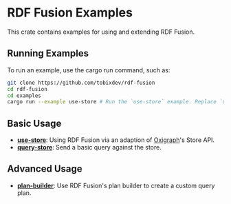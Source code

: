 # RDF Fusion Examples

This crate contains examples for using and extending RDF Fusion.

## Running Examples

To run an example, use the cargo run command, such as:

```bash
git clone https://github.com/tobixdev/rdf-fusion
cd rdf-fusion
cd examples
cargo run --example use-store # Run the `use-store` example. Replace `use-store` with the name of the example.
```

## Basic Usage

* **[use-store](./examples/use_store.rs)**: Using RDF Fusion via an adaption of [Oxigraph](https://github.com/oxigraph/oxigraph)'s 
  Store API. 
* **[query-store](./examples/query_store.rs)**: Send a basic query against the store.

## Advanced Usage

* **[plan-builder](./examples/plan_builder.rs)**: Use RDF Fusion's plan builder to create a custom query plan.

